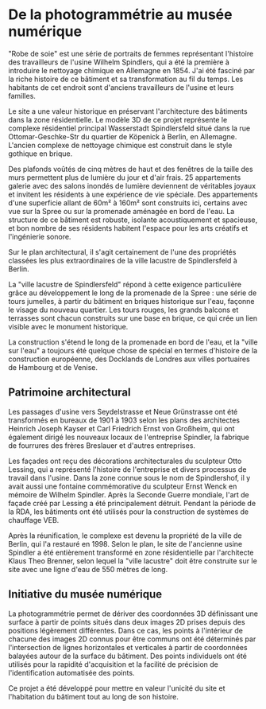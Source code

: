 # De la photogrammétrie au musée numérique

"Robe de soie" est une série de portraits de femmes représentant l'histoire des
travailleurs de l'usine Wilhelm Spindlers, qui a été la première à introduire le
nettoyage chimique en Allemagne en 1854. J'ai été fasciné par la riche histoire
de ce bâtiment et sa transformation au fil du temps. Les habitants de cet
endroit sont d'anciens travailleurs de l'usine et leurs familles.

Le site a une valeur historique en préservant l'architecture des bâtiments dans
la zone résidentielle. Le modèle 3D de ce projet représente le complexe
résidentiel principal Wasserstadt Spindlersfeld situé dans la rue
Ottomar-Geschke-Str du quartier de Köpenick à Berlin, en Allemagne. L'ancien
complexe de nettoyage chimique est construit dans le style gothique en brique.

Des plafonds voûtés de cinq mètres de haut et des fenêtres de la taille des murs
permettent plus de lumière du jour et d'air frais. 25 appartements galerie avec
des salons inondés de lumière deviennent de véritables joyaux et invitent les
résidents à une expérience de vie spéciale. Des appartements d'une superficie
allant de 60m² à 160m² sont construits ici, certains avec vue sur la Spree ou
sur la promenade aménagée en bord de l'eau. La structure de ce bâtiment est
robuste, isolante acoustiquement et spacieuse, et bon nombre de ses résidents
habitent l'espace pour les arts créatifs et l'ingénierie sonore.

Sur le plan architectural, il s'agit certainement de l'une des propriétés
classées les plus extraordinaires de la ville lacustre de Spindlersfeld à
Berlin.

La "ville lacustre de Spindlersfeld" répond à cette exigence particulière grâce
au développement le long de la promenade de la Spree : une série de tours
jumelles, à partir du bâtiment en briques historique sur l'eau, façonne le
visage du nouveau quartier. Les tours rouges, les grands balcons et terrasses
sont chacun construits sur une base en brique, ce qui crée un lien visible avec
le monument historique.

La construction s'étend le long de la promenade en bord de l'eau, et la "ville
sur l'eau" a toujours été quelque chose de spécial en termes d'histoire de la
construction européenne, des Docklands de Londres aux villes portuaires de
Hambourg et de Venise.

## Patrimoine architectural

Les passages d'usine vers Seydelstrasse et Neue Grünstrasse ont été transformés
en bureaux de 1901 à 1903 selon les plans des architectes Heinrich Joseph Kayser
et Carl Friedrich Ernst von Großheim, qui ont également dirigé les nouveaux
locaux de l'entreprise Spindler, la fabrique de fourrures des frères Breslauer
et d'autres entreprises.

Les façades ont reçu des décorations architecturales du sculpteur Otto Lessing,
qui a représenté l'histoire de l'entreprise et divers processus de travail dans
l'usine. Dans la zone connue sous le nom de Spindlershof, il y avait aussi une
fontaine commémorative du sculpteur Ernst Wenck en mémoire de Wilhelm Spindler.
Après la Seconde Guerre mondiale, l'art de façade créé par Lessing a été
principalement détruit. Pendant la période de la RDA, les bâtiments ont été
utilisés pour la construction de systèmes de chauffage VEB.

Après la réunification, le complexe est devenu la propriété de la ville de
Berlin, qui l'a restauré en 1998. Selon le plan, le site de l'ancienne usine
Spindler a été entièrement transformé en zone résidentielle par l'architecte
Klaus Theo Brenner, selon lequel la "ville lacustre" doit être construite sur le
site avec une ligne d'eau de 550 mètres de long.

## Initiative du musée numérique

La photogrammétrie permet de dériver des coordonnées 3D définissant une surface
à partir de points situés dans deux images 2D prises depuis des positions
légèrement différentes. Dans ce cas, les points à l'intérieur de chacune des
images 2D connus pour être communs ont été déterminés par l'intersection de
lignes horizontales et verticales à partir de coordonnées balayées autour de la
surface du bâtiment. Des points individuels ont été utilisés pour la rapidité
d'acquisition et la facilité de précision de l'identification automatisée des
points.

Ce projet a été développé pour mettre en valeur l'unicité du site et
l'habitation du bâtiment tout au long de son histoire.
